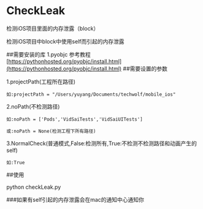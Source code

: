 # CheckLeak
检测iOS项目里面的内存泄露（block）

检测iOS项目中block中使用self而引起的内存泄露

##需要安装的库
1.pyobjc
参考教程[https://pythonhosted.org/pyobjc/install.html](https://pythonhosted.org/pyobjc/install.html)
##需要设置的参数

1.projectPath(工程所在路径)

	如:projectPath = "/Users/yuyang/Documents/techwolf/mobile_ios"
	
2.noPath(不检测路径)

	如:noPath = ['Pods','VidSaiTests','VidSaiUITests']
	
	或:noPath = None(检测工程下所有路径)
	
3.NormalCheck(普通模式,False:检测所有,True:不检测不检测路径和动画产生的self)

	如:True
	
##使用

python checkLeak.py

###如果有self引起的内存泄露会在mac的通知中心通知你
